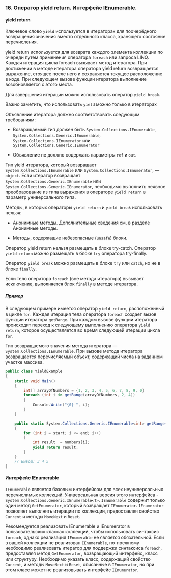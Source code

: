 ### 16.	Оператор yield return. Интерфейс IEnumerable.

#### yield return
Ключевое слово ```yield``` используется в итераторах для поочерёдного возвращения значения вместо отдельного класса, хранящего состояние перечисления.

yield return используется для возврата каждого элемента коллекции по очереди путем применения оператора ```foreach``` или запроса LINQ. Каждая итерация цикла foreach вызывает метод итератора. При достижении в методе итератора оператора yield return возвращается выражение, стоящее после него и сохраняется текущее расположение в коде. При следующем вызове функции итератора выполнение возобновляется с этого места.

Для завершения итерации можно использовать оператор ```yield break```. 

Важно заметить, что использовать ```yield``` можно только в итераторах

Объявление итератора должно соответствовать следующим требованиям:

- Возвращаемый тип должен быть ```System.Collections.IEnumerable```, ```System.Collections.Generic.IEnumerable```, ```System.Collections.IEnumerator``` или ```System.Collections.Generic.IEnumerator```

- Объявление не должно содержать параметры ```ref``` и ```out```.

Тип yield итератора, который возвращает ```System.Collections.IEnumerable``` или ```System.Collections.IEnumerator```, — ```object```. Если итератор возвращает ```System.Collections.Generic.IEnumerable``` или ```System.Collections.Generic.IEnumerator```, необходимо выполнить неявное преобразование из типа выражения в операторе ```yield return``` в параметр универсального типа.

Методы, в которых операторы ```yield return``` и ```yield break``` использовать нельзя:

- Анонимные методы. Дополнительные сведения см. в разделе Анонимные методы.

- Методы, содержащие небезопасные (```unsafe```) блоки.

Оператор yield return нельзя размещать в блоке try-catch. Оператор ```yield return``` можно размещать в блоке ```try``` оператора try-finally.

Оператор ```yield break``` можно размещать в блоке ```try``` или ```catch```, но не в блоке ```finally```.

Если тело оператора ```foreach``` (вне метода итератора) вызывает исключение, выполняется блок ```finally``` в методе итератора. 

##### Пример

В следующем примере имеется оператор ```yield return```, расположенный в цикле ```for```. Каждая итерация тела оператора ```foreach``` создает вызов функции итератора ```getRange```. При каждом вызове функции итератора происходит переход к следующему выполнению оператора ```yield return```, которое осуществляется во время следующей итерации цикла ```for```.

Тип возвращаемого значения метода итератора — ```System.Collections.IEnumerable```. При вызове метода итератора возвращается перечисляемый объект, содержащий числа на заданном участке массива. 

```csharp
public class YieldExample
{
    static void Main()
    {
        int[] arrayOfNumbers = {1, 2, 3, 4, 5, 6, 7, 8, 9, 0}
        foreach (int i in getRange(arrayOfNumbers, 2, 4))
        {
            Console.Write("{0} ", i);
        }
    }

    public static System.Collections.Generic.IEnumerable<int> getRange(int[] numbers, int start, int end)
    {
        for (int i = start; i <= end; i++)
        {
            int result  = numbers[i];
            yield return result;
        }
    }
    // Вывод: 3 4 5
}
```

#### Интерфейс IEnumerable

```IEnumerable``` является базовым интерфейсом для всех неуниверсальных перечислимых коллекций. Универсальная версия этого интерфейса - ```System.Collections.Generic.IEnumerable<T>```. ```IEnumerable``` содержит только один метод ```GetEnumerator```, который возвращает ```IEnumerator```. ```IEnumerator``` позволяет выполнять итерации по коллекции, предоставляя свойство ```Current``` и методы ```MoveNext``` и ```Reset```.

Рекомендуется реализовать IEnumerable и IEnumerator в пользовательских классах коллекций, чтобы использовать синтаксис ```foreach```, однако реализация ```IEnumerable``` не является обязательной. Если в вашей коллекции не реализован ```IEnumerable```, по-прежнему необходимо реализовать итератор для поддержки синтаксиса ```foreach```, предоставляя метод ```GetEnumerator```, возвращающий интерфейс, класс или структуру. Необходимо указать класс, содержащий свойство ```Current```, и методы ```MoveNext``` и ```Reset```, описанные в ```IEnumerator```, но при этом класс может не реализовывать интерфейс ```IEnumerator```.
